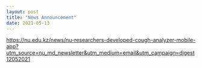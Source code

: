 ```yaml
---
layout: post
title: "News Announcement"
date: 2021-05-13
---
```



https://nu.edu.kz/news/nu-researchers-developed-cough-analyzer-mobile-app?utm_source=nu_md_newsletter&utm_medium=email&utm_campaign=digest12052021

